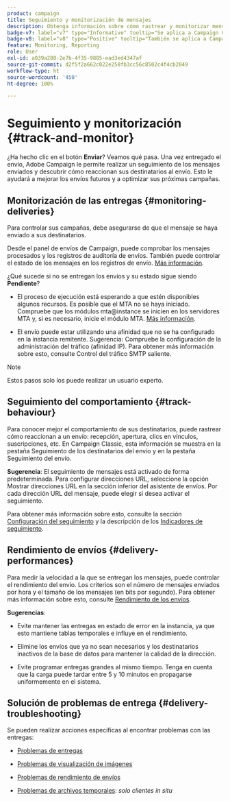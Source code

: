 ```yaml
---
product: campaign
title: Seguimiento y monitorización de mensajes
description: Obtenga información sobre cómo rastrear y monitorizar mensajes
badge-v7: label="v7" type="Informative" tooltip="Se aplica a Campaign Classic v7"
badge-v8: label="v8" type="Positive" tooltip="También se aplica a Campaign v8"
feature: Monitoring, Reporting
role: User
exl-id: a039a288-2e7b-4f35-9885-ead3ed4347af
source-git-commit: d2f5f2a662c022e258fb3cc56c8502c4f4cb2849
workflow-type: ht
source-wordcount: '450'
ht-degree: 100%

---
```


# Seguimiento y monitorización {#track-and-monitor}

¿Ha hecho clic en el botón **Enviar**? Veamos qué pasa. Una vez entregado el envío, Adobe Campaign le permite realizar un seguimiento de los mensajes enviados y descubrir cómo reaccionan sus destinatarios al envío. Esto le ayudará a mejorar los envíos futuros y a optimizar sus próximas campañas.

## Monitorización de las entregas {#monitoring-deliveries}

Para controlar sus campañas, debe asegurarse de que el mensaje se haya enviado a sus destinatarios.

Desde el panel de envíos de Campaign, puede comprobar los mensajes procesados y los registros de auditoría de envíos.
También puede controlar el estado de los mensajes en los registros de envío. [Más información](about-delivery-monitoring.md).

¿Qué sucede si no se entregan los envíos y su estado sigue siendo **Pendiente**?

* El proceso de ejecución está esperando a que estén disponibles algunos recursos. Es posible que el MTA no se haya iniciado.
Compruebe que los módulos mta@instance se inicien en los servidores MTA y, si es necesario, inicie el módulo MTA. [Más información](../../production/using/administration.md).

* El envío puede estar utilizando una afinidad que no se ha configurado en la instancia remitente.
Sugerencia: Compruebe la configuración de la administración del tráfico (afinidad IP). Para obtener más información sobre esto, consulte Control del tráfico SMTP saliente.

>[!NOTE]
>
>Estos pasos solo los puede realizar un usuario experto.

## Seguimiento del comportamiento {#track-behaviour}

Para conocer mejor el comportamiento de sus destinatarios, puede rastrear cómo reaccionan a un envío: recepción, apertura, clics en vínculos, suscripciones, etc. En Campaign Classic, esta información se muestra en la pestaña Seguimiento de los destinatarios del envío y en la pestaña Seguimiento del envío.

**Sugerencia**: El seguimiento de mensajes está activado de forma predeterminada. Para configurar direcciones URL, seleccione la opción Mostrar direcciones URL en la sección inferior del asistente de envíos. Por cada dirección URL del mensaje, puede elegir si desea activar el seguimiento.

Para obtener más información sobre esto, consulte la sección [Configuración del seguimiento](how-to-configure-tracked-links.md) y la descripción de los [Indicadores de seguimiento](../../reporting/using/delivery-reports.md#tracking-indicators).

## Rendimiento de envíos {#delivery-performances}

Para medir la velocidad a la que se entregan los mensajes, puede controlar el rendimiento del envío. Los criterios son el número de mensajes enviados por hora y el tamaño de los mensajes (en bits por segundo). Para obtener más información sobre esto, consulte [Rendimiento de los envíos](../../reporting/using/global-reports.md#delivery-throughput).

**Sugerencias**:

* Evite mantener las entregas en estado de error en la instancia, ya que esto mantiene tablas temporales e influye en el rendimiento.

* Elimine los envíos que ya no sean necesarios y los destinatarios inactivos de la base de datos para mantener la calidad de la dirección.

* Evite programar entregas grandes al mismo tiempo. Tenga en cuenta que la carga puede tardar entre 5 y 10 minutos en propagarse uniformemente en el sistema.

## Solución de problemas de entrega {#delivery-troubleshooting}

Se pueden realizar acciones específicas al encontrar problemas con las entregas:

* [Problemas de entregas](../../production/using/performance-and-throughput-issues.md#deliverability_issues)

* [Problemas de visualización de imágenes](../../production/using/image-display-issues.md)

* [Problemas de rendimiento de envíos](delivery-performances.md)

* [Problemas de archivos temporales](../../production/using/temporary-files.md): *solo clientes in situ*
